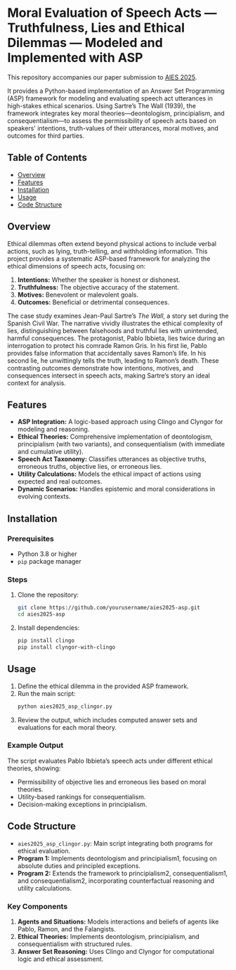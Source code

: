 
# Moral Evaluation of Speech Acts — Truthfulness, Lies and Ethical Dilemmas — Modeled and Implemented with ASP

This repository accompanies our paper submission to [AIES 2025](https://www.aies-conference.com/2025/). 

It provides a Python-based implementation of an Answer Set Programming (ASP) framework for modeling and evaluating speech act utterances in high-stakes ethical scenarios. Using Sartre’s The Wall (1939), the framework integrates key moral theories—deontologism, principialism, and consequentialism—to assess the permissibility of speech acts based on speakers' intentions, truth-values of their utterances, moral motives, and outcomes for third parties.

## Table of Contents

- [Overview](#overview)
- [Features](#features)
- [Installation](#installation)
- [Usage](#usage)
- [Code Structure](#code-structure)

## Overview

Ethical dilemmas often extend beyond physical actions to include verbal actions, such as lying, truth-telling, and withholding information. This project provides a systematic ASP-based framework for analyzing the ethical dimensions of speech acts, focusing on:

1. **Intentions:** Whether the speaker is honest or dishonest.
2. **Truthfulness:** The objective accuracy of the statement.
3. **Motives:** Benevolent or malevolent goals.
4. **Outcomes:** Beneficial or detrimental consequences.

The case study examines Jean-Paul Sartre’s *The Wall*, a story set during the Spanish Civil War. The narrative vividly illustrates the ethical complexity of lies, distinguishing between falsehoods and truthful lies with unintended, harmful consequences. The protagonist, Pablo Ibbieta, lies twice during an interrogation to protect his comrade Ramon Gris. In his first lie, Pablo provides false information that accidentally saves Ramon’s life. In his second lie, he unwittingly tells the truth, leading to Ramon’s death. These contrasting outcomes demonstrate how intentions, motives, and consequences intersect in speech acts, making Sartre’s story an ideal context for analysis.

## Features

- **ASP Integration:** A logic-based approach using Clingo and Clyngor for modeling and reasoning.
- **Ethical Theories:** Comprehensive implementation of deontologism, principialism (with two variants), and consequentialism (with immediate and cumulative utility).
- **Speech Act Taxonomy:** Classifies utterances as objective truths, erroneous truths, objective lies, or erroneous lies.
- **Utility Calculations:** Models the ethical impact of actions using expected and real outcomes.
- **Dynamic Scenarios:** Handles epistemic and moral considerations in evolving contexts.

## Installation

### Prerequisites

- Python 3.8 or higher
- `pip` package manager

### Steps

1. Clone the repository:
   ```bash
   git clone https://github.com/yourusername/aies2025-asp.git
   cd aies2025-asp
   ```

2. Install dependencies:
   ```bash
   pip install clingo
   pip install clyngor-with-clingo
   ```

## Usage

1. Define the ethical dilemma in the provided ASP framework.
2. Run the main script:
   ```bash
   python aies2025_asp_clingor.py
   ```
3. Review the output, which includes computed answer sets and evaluations for each moral theory.

### Example Output

The script evaluates Pablo Ibbieta’s speech acts under different ethical theories, showing:
- Permissibility of objective lies and erroneous lies based on moral theories.
- Utility-based rankings for consequentialism.
- Decision-making exceptions in principialism.

## Code Structure

- `aies2025_asp_clingor.py`: Main script integrating both programs for ethical evaluation.
- **Program 1:** Implements deontologism and principialism1, focusing on absolute duties and principled exceptions.
- **Program 2:** Extends the framework to principialism2, consequentialism1, and consequentialism2, incorporating counterfactual reasoning and utility calculations.

### Key Components

1. **Agents and Situations:** Models interactions and beliefs of agents like Pablo, Ramon, and the Falangists.
2. **Ethical Theories:** Implements deontologism, principialism, and consequentialism with structured rules.
3. **Answer Set Reasoning:** Uses Clingo and Clyngor for computational logic and ethical assessment.


